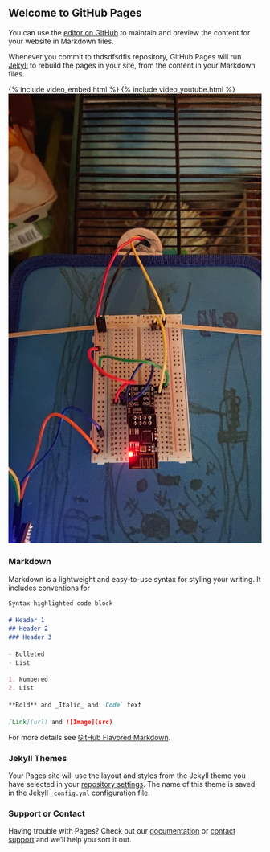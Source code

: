 ## Welcome to GitHub Pages

You can use the [editor on GitHub](https://github.com/oversizedhat/hamstermonitor.github.io/edit/master/README.md) to maintain and preview the content for your website in Markdown files.

Whenever you commit to thdsdfsdfis repository, GitHub Pages will run [Jekyll](https://jekyllrb.com/) to rebuild the pages in your site, from the content in your Markdown files.

{% include video_embed.html %}
{% include video_youtube.html %}  
![movie](assets/DSC_1469.JPG)

### Markdown

Markdown is a lightweight and easy-to-use syntax for styling your writing. It includes conventions for

```markdown
Syntax highlighted code block

# Header 1
## Header 2
### Header 3

- Bulleted
- List

1. Numbered
2. List

**Bold** and _Italic_ and `Code` text

[Link](url) and ![Image](src)
```

For more details see [GitHub Flavored Markdown](https://guides.github.com/features/mastering-markdown/).

### Jekyll Themes

Your Pages site will use the layout and styles from the Jekyll theme you have selected in your [repository settings](https://github.com/oversizedhat/hamstermonitor.github.io/settings). The name of this theme is saved in the Jekyll `_config.yml` configuration file.

### Support or Contact

Having trouble with Pages? Check out our [documentation](https://help.github.com/categories/github-pages-basics/) or [contact support](https://github.com/contact) and we’ll help you sort it out.
